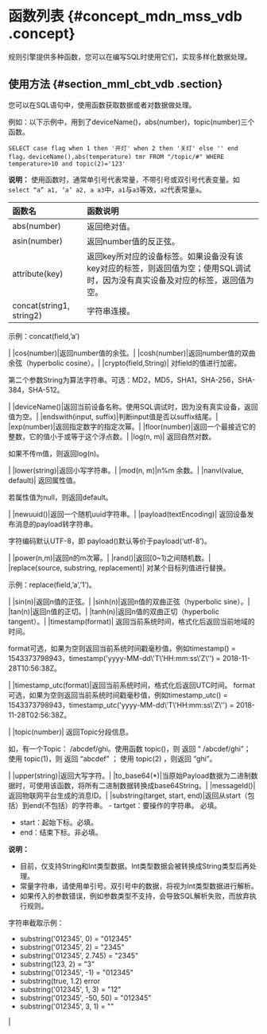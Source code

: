# 函数列表 {#concept_mdn_mss_vdb .concept}

规则引擎提供多种函数，您可以在编写SQL时使用它们，实现多样化数据处理。

## 使用方法 {#section_mml_cbt_vdb .section}

您可以在SQL语句中，使用函数获取数据或者对数据做处理。

例如：以下示例中，用到了deviceName\(\)，abs\(number\)，topic\(number\)三个函数。

``` {#codeblock_vdr_umh_upo}
SELECT case flag when 1 then '开灯' when 2 then '关灯' else '' end flag，deviceName(),abs(temperature) tmr FROM "/topic/#" WHERE temperature>10 and topic(2)='123'
```

**说明：** 使用函数时，通常单引号代表常量，不带引号或双引号代表变量。如`select “a” a1, ‘a’ a2, a a3`中，`a1`与`a3`等效，`a2`代表常量`a`。

|函数名|函数说明|
|:--|:---|
|abs\(number\)|返回绝对值。|
|asin\(number\)|返回number值的反正弦。|
|attribute\(key\)|返回key所对应的设备标签。如果设备没有该key对应的标签，则返回值为空；使用SQL调试时，因为没有真实设备及对应的标签，返回值为空。|
|concat\(string1, string2\)| 字符串连接。

 示例：concat\(field,’a’\)

 |
|cos\(number\)|返回number值的余弦。|
|cosh\(number\)|返回number值的双曲余弦（hyperbolic cosine）。|
|crypto\(field,String\)| 对field的值进行加密。

 第二个参数String为算法字符串。可选：MD2，MD5，SHA1，SHA-256，SHA-384，SHA-512。

 |
|deviceName\(\)|返回当前设备名称。使用SQL调试时，因为没有真实设备，返回值为空。|
|endswith\(input, suffix\)|判断input值是否以suffix结尾。|
|exp\(number\)|返回指定数字的指定次幂。|
|floor\(number\)|返回一个最接近它的整数，它的值小于或等于这个浮点数。|
|log\(n, m\)| 返回自然对数。

 如果不传m值，则返回log\(n\)。

 |
|lower\(string\)|返回小写字符串。|
|mod\(n, m\)|n%m 余数。|
|nanvl\(value, default\)| 返回属性值。

 若属性值为null，则返回default。

 |
|newuuid\(\)|返回一个随机uuid字符串。|
|payload\(textEncoding\)| 返回设备发布消息的payload转字符串。

 字符编码默认UTF-8，即 payload\(\)默认等价于payload\(‘utf-8’\)。

 |
|power\(n,m\)|返回n的m次幂。|
|rand\(\)|返回\[0~1\)之间随机数。|
|replace\(source, substring, replacement\)| 对某个目标列值进行替换。

 示例：replace\(field,’a’,’1’\)。

 |
|sin\(n\)|返回n值的正弦。|
|sinh\(n\)|返回n值的双曲正弦（hyperbolic sine）。|
|tan\(n\)|返回n值的正切。|
|tanh\(n\)|返回n值的双曲正切（hyperbolic tangent）。|
|timestamp\(format\)| 返回当前系统时间，格式化后返回当前地域的时间。

 format可选，如果为空则返回当前系统时间戳毫秒值，例如timestamp\(\) = 1543373798943，timestamp\('yyyy-MM-dd\\'T\\'HH:mm:ss\\'Z\\''\) = 2018-11-28T10:56:38Z。

 |
|timestamp\_utc\(format\)|返回当前系统时间，格式化后返回UTC时间。 format可选，如果为空则返回当前系统时间戳毫秒值，例如timestamp\_utc\(\) = 1543373798943，timestamp\_utc\('yyyy-MM-dd\\'T\\'HH:mm:ss\\'Z\\''\) = 2018-11-28T02:56:38Z。

 |
|topic\(number\)| 返回Topic分段信息。

 如，有一个Topic： /abcdef/ghi。使用函数 topic\(\)，则 返回 “ /abcdef/ghi”； 使用 topic\(1\)，则 返回 “abcdef” ； 使用 topic\(2\) ，则返回 “ghi”。

 |
|upper\(string\)|返回大写字符。|
|to\_base64\(\*\)|当原始Payload数据为二进制数据时，可使用该函数，将所有二进制数据转换成base64String。|
|messageId\(\)|返回物联网平台生成的消息ID。|
|substring\(target, start, end\)|返回从start（包括）到end\(不包括）的字符串。 -   tartget：要操作的字符串。 必填。
-   start：起始下标。必填。
-   end：结束下标。非必填。

 **说明：** 

-   目前，仅支持String和Int类型数据。Int类型数据会被转换成String类型后再处理。
-   常量字符串，请使用单引号。双引号中的数据，将视为Int类型数据进行解析。
-   如果传入的参数错误，例如参数类型不支持，会导致SQL解析失败，而放弃执行规则。

 字符串截取示例：

 -   substring\('012345', 0\) = "012345"
-   substring\('012345', 2\) = "2345"
-   substring\('012345', 2.745\) = "2345"
-   substring\(123, 2\) = "3"
-   substring\('012345', -1\) = "012345"
-   substring\(true, 1.2\) error
-   substring\('012345', 1, 3\) = "12"
-   substring\('012345', -50, 50\) = "012345"
-   substring\('012345', 3, 1\) = ""

 |

